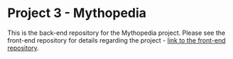 # Project 3 - Mythopedia

This is the back-end repository for the Mythopedia project. Please see the front-end repository for details regarding the project -  [link to the front-end repository]().